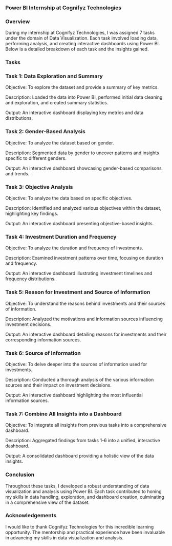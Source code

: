 ### Power BI Internship at Cognifyz Technologies


### Overview

During my internship at Cognifyz Technologies, I was assigned 7 tasks under the domain of Data Visualization. Each task involved loading data, performing analysis, and creating interactive dashboards using Power BI. Below is a detailed breakdown of each task and the insights gained.

### Tasks


### Task 1: Data Exploration and Summary

Objective: To explore the dataset and provide a summary of key metrics.

Description: Loaded the data into Power BI, performed initial data cleaning and exploration, and created summary statistics.

Output: An interactive dashboard displaying key metrics and data distributions.

### Task 2: Gender-Based Analysis

Objective: To analyze the dataset based on gender.

Description: Segmented data by gender to uncover patterns and insights specific to different genders.

Output: An interactive dashboard showcasing gender-based comparisons and trends.

### Task 3: Objective Analysis

Objective: To analyze the data based on specific objectives.

Description: Identified and analyzed various objectives within the dataset, highlighting key findings.

Output: An interactive dashboard presenting objective-based insights.

### Task 4: Investment Duration and Frequency

Objective: To analyze the duration and frequency of investments.

Description: Examined investment patterns over time, focusing on duration and frequency.

Output: An interactive dashboard illustrating investment timelines and frequency distributions.

### Task 5: Reason for Investment and Source of Information

Objective: To understand the reasons behind investments and their sources of information.

Description: Analyzed the motivations and information sources influencing investment decisions.

Output: An interactive dashboard detailing reasons for investments and their corresponding information sources.

### Task 6: Source of Information

Objective: To delve deeper into the sources of information used for investments.

Description: Conducted a thorough analysis of the various information sources and their impact on investment decisions.

Output: An interactive dashboard highlighting the most influential information sources.

### Task 7: Combine All Insights into a Dashboard

Objective: To integrate all insights from previous tasks into a comprehensive dashboard.

Description: Aggregated findings from tasks 1-6 into a unified, interactive dashboard.

Output: A consolidated dashboard providing a holistic view of the data insights.

### Conclusion

Throughout these tasks, I developed a robust understanding of data visualization and analysis using Power BI. Each task contributed to honing my skills in data handling, exploration, and dashboard creation, culminating in a comprehensive view of the dataset.

### Acknowledgements

I would like to thank Cognifyz Technologies for this incredible learning opportunity. The mentorship and practical experience have been invaluable in advancing my skills in data visualization and analysis.
